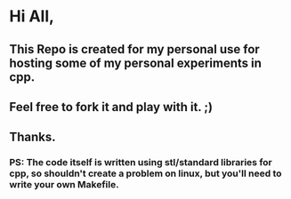 # Hi All,
## This Repo is created for my personal use for hosting some of my personal experiments in cpp.

## Feel free to fork it and play with it. ;)
## Thanks.

### PS: The code itself is written using stl/standard libraries for cpp, so shouldn't create a problem on linux, but you'll need to write your own Makefile.
